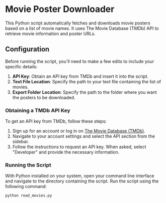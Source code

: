 # Movie Poster Downloader

This Python script automatically fetches and downloads movie posters based on a list of movie names. It uses The Movie Database (TMDb) API to retrieve movie information and poster URLs.

## Configuration

Before running the script, you'll need to make a few edits to include your specific details:

1. **API Key**: Obtain an API key from TMDb and insert it into the script.
2. **Text File Location**: Specify the path to your text file containing the list of movies.
3. **Export Folder Location**: Specify the path to the folder where you want the posters to be downloaded.

### Obtaining a TMDb API Key

To get an API key from TMDb, follow these steps:

1. Sign up for an account or log in on [The Movie Database (TMDb)](https://www.themoviedb.org/).
2. Navigate to your account settings and select the API section from the sidebar.
3. Follow the instructions to request an API key. When asked, select "Developer" and provide the necessary information.

### Running the Script

With Python installed on your system, open your command line interface and navigate to the directory containing the script. Run the script using the following command:

```bash
python read_movies.py

